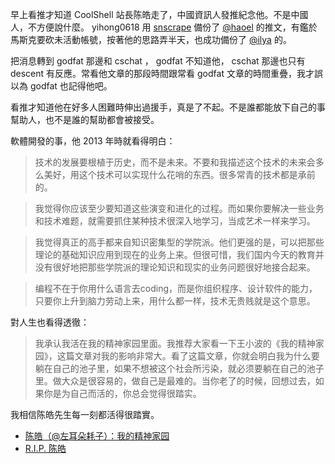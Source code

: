 早上看推才知道 CoolShell 站長陈皓走了，中國資訊人發推紀念他。不是中國人，不方便說什麼。 yihong0618 用 [snscrape](https://github.com/JustAnotherArchivist/snscrape) 備份了 [@haoel](https://twitter.com/haoel) 的推文，有鑑於馬斯克要砍未活動帳號，按著他的思路弄半天，也成功備份了 [@ilya](https://twitter.com/ilya) 的。

把消息轉到 godfat 那邊和 cschat ， godfat 不知道他， cschat 那邊也只有 descent 有反應。常看他文章的那段時間跟常看 godfat 文章的時間重疊，我才誤以為 godfat 也記得他吧。

看推才知道他在好多人困難時伸出過援手，真是了不起。不是誰都能放下自己的事幫助人，也不是誰的幫助都會被接受。

軟體開發的事，他 2013 年時就看得明白：

> 技术的发展要根植于历史，而不是未来。不要和我描述这个技术的未来会多么美好，用这个技术可以实现什么花哨的东西。很多常青的技术都是承前的。

> 我觉得你应该至少要知道这些演变和进化的过程。而如果你要解决一些业务和技术难题，就需要抓住某种技术很深入地学习，当成艺术一样来学习。

> 我觉得真正的高手都来自知识密集型的学院派。他们更强的是，可以把那些理论的基础知识应用到现在的业务上来。但很可惜，我们国内今天的教育并没有很好地把那些学院派的理论知识和现实的业务问题很好地接合起来。

> 编程不在于你用什么语言去coding，而是你组织程序、设计软件的能力，只要你上升到脑力劳动上来，用什么都一样，技术无贵贱就是这个意思。

對人生也看得透徹：

> 我承认我活在我的精神家园里面。我推荐大家看一下王小波的《我的精神家园》，这篇文章对我的影响非常大。看了这篇文章，你就会明白我为什么要躺在自己的池子里，如果不想被这个社会所污染，就必须要躺在自己的池子里。做大众是很容易的，做自己是最难的。当你老了的时候，回想过去，如果你是为自己而活的，你总会觉得很踏实。

我相信陈皓先生每一刻都活得很踏實。

- [陈皓（@左耳朵耗子）：我的精神家园](https://mp.weixin.qq.com/s/wVz6HkNH_1sljr_tKxH9eg)
- [R.I.P. 陈皓](https://laike9m.com/blog/rip-chen-hao,147/)

